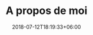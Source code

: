 ---
title: "A propos de moi"
date: 2018-07-12T18:19:33+06:00
heading : "JE SUIS LEEROY ELI, JE SOUHAITE ME SPÉCIALISÉ DANS LE DEVELOPPEMENT WEB ET MOBILE"
description : "Je souhaite me spécialisé dans le développement web et mobile,d'identités de marque et de sites web. J'aimerais également mettre à profit dans le développement, un domaine que j'ai récemment découvert, le design."
expertise_title: "COMPÉTENCES"
expertise_sectors: ["Html", "Css", "InDesign", "Github", "Illustrator", "Photoshop", "Première Pro"]

projet : "Attiré par les contes et mythes de mon pays, tomber sur la dame blanche, esprit que beaucoup de personnes disent hanter le passage de la fameuse montagne des pères fait partie de mes plus grosses peurs. 

L’échec, les serpents et araignées, la pauvreté et les blessures liées au sport m’effraient. 
Je vais vous expliquer pourquoi je me trouve parmi vous, pourquoi je suis face à vous.

Originaire de la Guyane et depuis peu à Rouen, je m’appelle Leeroy ELI.  Né en 2001, en mai dernier, j’ai eu 19 ans et il y a maintenant un an j’ai décidé de prendre mon courage à deux mains et de venir vivre en France. Parti principalement pour le sport, je me retrouve à la Normandie Web School avec l’objectif de devenir développeur web.

Balle à la main depuis mon enfance, mon aventure s’est construite autour du handball et des voyages qui vont avec la pratique de ce sport à haut niveau. Ma persévérance et mon courage me permettent aujourd’hui de faire face au décès de ma grand-mère il y a un mois.

Ne réussissant pas dans le domaine dans lequel je voulais être professionnel, le handball, la période sanitaire liée au Covid-19 et plus précisément en Guyane, ont été les déclencheurs d’une conversion. J’attaque aujourd’hui un nouveau challenge dans un domaine dans lequel pourra s’exprimer ma personnalité; discrétion, créativité et combativité. Le métier de développeur web me convient et me tient à cœur afin de travailler dans les métiers du monde d’hier, d'aujourd'hui et de demain.

Comme on le dit chez nous, ' A GREN DOURI KA PLEN SAK DOURI ', qui se traduit par; en avançant par petites étapes, avec de la patience et de la persévérance on atteint son but."

---